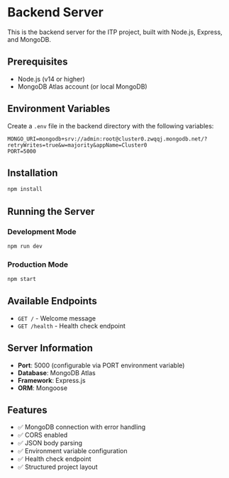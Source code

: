 # Backend Server

This is the backend server for the ITP project, built with Node.js, Express, and MongoDB.

## Prerequisites

- Node.js (v14 or higher)
- MongoDB Atlas account (or local MongoDB)

## Environment Variables

Create a `.env` file in the backend directory with the following variables:

```env
MONGO_URI=mongodb+srv://admin:root@cluster0.zwqqj.mongodb.net/?retryWrites=true&w=majority&appName=Cluster0
PORT=5000
```

## Installation

```bash
npm install
```

## Running the Server

### Development Mode
```bash
npm run dev
```

### Production Mode
```bash
npm start
```

## Available Endpoints

- `GET /` - Welcome message
- `GET /health` - Health check endpoint

## Server Information

- **Port**: 5000 (configurable via PORT environment variable)
- **Database**: MongoDB Atlas
- **Framework**: Express.js
- **ORM**: Mongoose

## Features

- ✅ MongoDB connection with error handling
- ✅ CORS enabled
- ✅ JSON body parsing
- ✅ Environment variable configuration
- ✅ Health check endpoint
- ✅ Structured project layout 